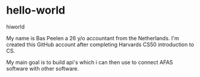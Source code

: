 # hello-world
hiworld

My name is Bas Peelen a 26 y/o accountant from the Netherlands. 
I'm created this GitHub account after completing Harvards CS50 introduction to CS.

My main goal is to build api's which i can then use to connect AFAS software with other software. 

